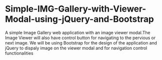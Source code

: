 # Simple-IMG-Gallery-with-Viewer-Modal-using-jQuery-and-Bootstrap
A simple Image Gallery web application with an image viewer modal.The Image Viewer will also have control button for navigating to the pervious or next image. We will be using Bootstrap for the design of the application and jQuery to dispaly image on the viewer modal and for navigation control functionalities
